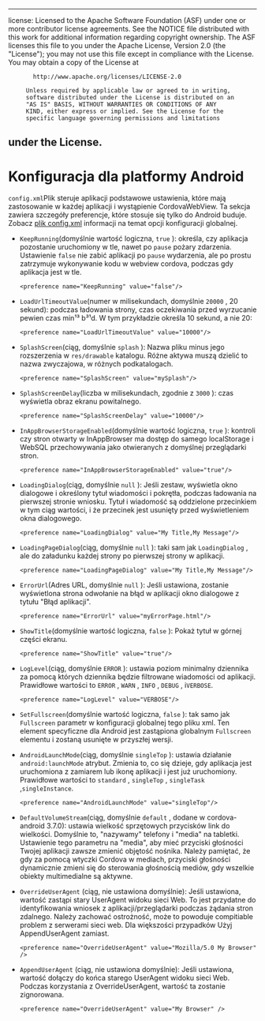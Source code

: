 * * *

license: Licensed to the Apache Software Foundation (ASF) under one or more contributor license agreements. See the NOTICE file distributed with this work for additional information regarding copyright ownership. The ASF licenses this file to you under the Apache License, Version 2.0 (the "License"); you may not use this file except in compliance with the License. You may obtain a copy of the License at

           http://www.apache.org/licenses/LICENSE-2.0
    
         Unless required by applicable law or agreed to in writing,
         software distributed under the License is distributed on an
         "AS IS" BASIS, WITHOUT WARRANTIES OR CONDITIONS OF ANY
         KIND, either express or implied. See the License for the
         specific language governing permissions and limitations
    

## under the License.

# Konfiguracja dla platformy Android

`config.xml`Plik steruje aplikacji podstawowe ustawienia, które mają zastosowanie w każdej aplikacji i wystąpienie CordovaWebView. Ta sekcja zawiera szczegóły preferencje, które stosuje się tylko do Android buduje. Zobacz [plik config.xml][1] informacji na temat opcji konfiguracji globalnej.

 [1]: config_ref_index.md.html#The%20config.xml%20File

*   `KeepRunning`(domyślnie wartość logiczna, `true` ): określa, czy aplikacja pozostanie uruchomiony w tle, nawet po `pause` pożary zdarzenia. Ustawienie `false` nie zabić aplikacji po `pause` wydarzenia, ale po prostu zatrzymuje wykonywanie kodu w webview cordova, podczas gdy aplikacja jest w tle.
    
        <preference name="KeepRunning" value="false"/>
        

*   `LoadUrlTimeoutValue`(numer w milisekundach, domyślnie `20000` , 20 sekund): podczas ładowania strony, czas oczekiwania przed wyrzucanie pewien czas min¹³ b³¹d. W tym przykładzie określa 10 sekund, a nie 20:
    
        <preference name="LoadUrlTimeoutValue" value="10000"/>
        

*   `SplashScreen`(ciąg, domyślnie `splash` ): Nazwa pliku minus jego rozszerzenia w `res/drawable` katalogu. Różne aktywa muszą dzielić to nazwa zwyczajowa, w różnych podkatalogach.
    
        <preference name="SplashScreen" value="mySplash"/>
        

*   `SplashScreenDelay`(liczba w milisekundach, zgodnie z `3000` ): czas wyświetla obraz ekranu powitalnego.
    
        <preference name="SplashScreenDelay" value="10000"/>
        

*   `InAppBrowserStorageEnabled`(domyślnie wartość logiczna, `true` ): kontroli czy stron otwarty w InAppBrowser ma dostęp do samego localStorage i WebSQL przechowywania jako otwieranych z domyślnej przeglądarki stron.
    
        <preference name="InAppBrowserStorageEnabled" value="true"/>
        

*   `LoadingDialog`(ciąg, domyślnie `null` ): Jeśli zestaw, wyświetla okno dialogowe i określony tytuł wiadomości i pokrętła, podczas ładowania na pierwszej stronie wniosku. Tytuł i wiadomość są oddzielone przecinkiem w tym ciąg wartości, i że przecinek jest usunięty przed wyświetleniem okna dialogowego.
    
        <preference name="LoadingDialog" value="My Title,My Message"/>
        

*   `LoadingPageDialog`(ciąg, domyślnie `null` ): taki sam jak `LoadingDialog` , ale do załadunku każdej strony po pierwszej strony w aplikacji.
    
        <preference name="LoadingPageDialog" value="My Title,My Message"/>
        

*   `ErrorUrl`(Adres URL, domyślnie `null` ): Jeśli ustawiona, zostanie wyświetlona strona odwołanie na błąd w aplikacji okno dialogowe z tytułu "Błąd aplikacji".
    
        <preference name="ErrorUrl" value="myErrorPage.html"/>
        

*   `ShowTitle`(domyślnie wartość logiczna, `false` ): Pokaż tytuł w górnej części ekranu.
    
        <preference name="ShowTitle" value="true"/>
        

*   `LogLevel`(ciąg, domyślnie `ERROR` ): ustawia poziom minimalny dziennika za pomocą których dziennika będzie filtrowane wiadomości od aplikacji. Prawidłowe wartości to `ERROR` , `WARN` , `INFO` , `DEBUG` , i`VERBOSE`.
    
        <preference name="LogLevel" value="VERBOSE"/>
        

*   `SetFullscreen`(domyślnie wartość logiczna, `false` ): tak samo jak `Fullscreen` parametr w konfiguracji globalnej tego pliku xml. Ten element specyficzne dla Android jest zastąpiona globalnym `Fullscreen` elementu i zostaną usunięte w przyszłej wersji.

*   `AndroidLaunchMode`(ciąg, domyślnie `singleTop` ): ustawia działanie `android:launchMode` atrybut. Zmienia to, co się dzieje, gdy aplikacja jest uruchomiona z zamiarem lub ikonę aplikacji i jest już uruchomiony. Prawidłowe wartości to `standard` , `singleTop` , `singleTask` ,`singleInstance`.
    
        <preference name="AndroidLaunchMode" value="singleTop"/>
        

*   `DefaultVolumeStream`(ciąg, domyślnie `default` , dodane w cordova-android 3.7.0): ustawia wielkość sprzętowych przycisków link do wielkości. Domyślnie to, "nazywamy" telefony i "media" na tabletki. Ustawienie tego parametru na "media", aby mieć przyciski głośności Twojej aplikacji zawsze zmienić objętość nośnika. Należy pamiętać, że gdy za pomocą wtyczki Cordova w mediach, przyciski głośności dynamicznie zmieni się do sterowania głośnością mediów, gdy wszelkie obiekty multimedialne są aktywne.

*   `OverrideUserAgent` (ciąg, nie ustawiona domyślnie): Jeśli ustawiona, wartość zastąpi stary UserAgent widoku sieci Web. To jest przydatne do identyfikowania wniosek z aplikacji/przeglądarki podczas żądania stron zdalnego. Należy zachować ostrożność, może to powoduje compitiable problem z serwerami sieci web. Dla większości przypadków Użyj AppendUserAgent zamiast.
    
        <preference name="OverrideUserAgent" value="Mozilla/5.0 My Browser" />
        

*   `AppendUserAgent` (ciąg, nie ustawiona domyślnie): Jeśli ustawiona, wartość dołączy do końca starego UserAgent widoku sieci Web. Podczas korzystania z OverrideUserAgent, wartość ta zostanie zignorowana.
    
        <preference name="OverrideUserAgent" value="My Browser" />